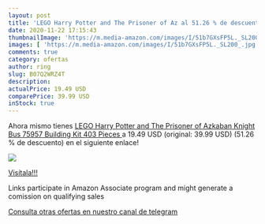```yaml
---
layout: post
title: 'LEGO Harry Potter and The Prisoner of Az al 51.26 % de descuento'
date: 2020-11-22 17:15:43
thumbnailImage: 'https://m.media-amazon.com/images/I/51b7GXsFP5L._SL200_.jpg'
images: [ 'https://m.media-amazon.com/images/I/51b7GXsFP5L._SL200_.jpg' ]
comments: true
category: ofertas
author: ring
slug: B07Q2WRZ4T
description:
actualPrice: 19.49 USD
comparePrice: 39.99 USD
inStock: true
---
```


Ahora mismo tienes [LEGO Harry Potter and The Prisoner of Azkaban Knight Bus 75957 Building Kit  403 Pieces ](https://www.amazon.com/dp/B07Q2WRZ4T/?tag=tolees-20) a 19.49 USD (original: 39.99 USD) (51.26 %  de descuento) en el siguiente enlace!

[![](https://m.media-amazon.com/images/I/51b7GXsFP5L._SL200_.jpg)](https://www.amazon.com/dp/B07Q2WRZ4T/?tag=tolees-20)

[Visítala!!!](https://www.amazon.com/dp/B07Q2WRZ4T/?tag=tolees-20)

Links participate in Amazon Associate program and might generate a comission on qualifying sales

[Consulta otras ofertas en nuestro canal de telegram](https://t.me/s/ofertas25)
